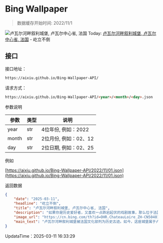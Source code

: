 # Bing Wallpaper

> 数据缓存开始时间: 2022/11/1

![卢瓦尔河畔叙利城堡, 卢瓦尔中心省, 法国](https://cn.bing.com/th?id=OHR.ChateauLoire_ZH-CN5040147638_1920x1080.webp)
Today: [卢瓦尔河畔叙利城堡, 卢瓦尔中心省, 法国](https://cn.bing.com/th?id=OHR.ChateauLoire_ZH-CN5040147638_1920x1080.webp) - 屹立不倒

## 接口

接口地址：

```html
https://aixiu.github.io/Bing-Wallpaper-API/
```

请求方式：

```html
https://aixiu.github.io/Bing-Wallpaper-API/<year>/<month>/<day>.json
```

参数说明

| 参数 | 类型 | 说明 |
| - | - | - |
| year | str | 4位年份, 例如：2022 |
| month | str | 2位月份, 例如：02、12 |
| day | str | 2位日期, 例如：02、25 |

例如

[https://aixiu.github.io/Bing-Wallpaper-API/2022/11/01.json](https://aixiu.github.io/Bing-Wallpaper-API/2022/11/01.json)

返回数据

```json
{
    "date": "2025-03-11",
    "headline": "屹立不倒",
    "title": "卢瓦尔河畔叙利城堡, 卢瓦尔中心省, 法国",
    "description": "如果你是历史爱好者，又喜欢一点跌宕起伏的戏剧故事，那么位于法国北部中心的卢瓦尔河畔叙利城堡一定不会让你失望。这座城堡经历了战乱、权力更迭以及皇室恩怨，承载着波澜壮阔的法国历史。这座中世纪城堡始建于 14 世纪，最初用于守护卢瓦尔河，并控制通往该地区的战略通道。随着时间的推移，城堡逐渐演变为贵族住所，最著名的主人之一是叙利公爵马克西米利安·德·贝蒂讷，他曾是亨利四世国王最信赖的大臣之一。在1562 年至 1598 年的法国宗教战争期间，城堡发挥了重要作用，并见证了无数政治斗争与外交谈判。1940 年二战期间，城堡的城墙被炮弹击中，留下巨大的弹孔，但整体结构依然完好无损。",
    "image_url": "https://cn.bing.com/th?id=OHR.ChateauLoire_ZH-CN5040147638_1920x1080.webp",
    "main_text": "卢瓦尔河畔叙利城堡被法国文化部列为历史古迹。如今，这座城堡属于卢瓦雷省，并经历了多次修复。每年六月，这里都会举办古典音乐节。同时也是苏利公爵及其第二任妻子的长眠之地。"
}
```

UpdataTime：2025-03-11 16:33:29
